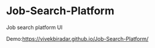 # Job-Search-Platform
Job search platform UI

Demo:https://vivekbiradar.github.io/Job-Search-Platform/
